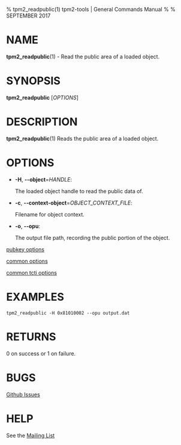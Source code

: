 % tpm2_readpublic(1) tpm2-tools | General Commands Manual
%
% SEPTEMBER 2017

# NAME

**tpm2_readpublic**(1) - Read the public area of a loaded object.

# SYNOPSIS

**tpm2_readpublic** [*OPTIONS*]

# DESCRIPTION

**tpm2_readpublic**(1) Reads the public area of a loaded object.

# OPTIONS

  * **-H**, **--object**=_HANDLE_:

    The loaded object handle to read the public data of.

  * **-c**, **--context-object**=_OBJECT\_CONTEXT\_FILE_:

    Filename for object context.

  * **-o**, **--opu**:

    The output file path, recording the public portion of the object.

[pubkey options](common/pubkey.md)

[common options](common/options.md)

[common tcti options](common/tcti.md)

# EXAMPLES

```
tpm2_readpublic -H 0x81010002 --opu output.dat
```

# RETURNS

0 on success or 1 on failure.

# BUGS

[Github Issues](https://github.com/01org/tpm2-tools/issues)

# HELP

See the [Mailing List](https://lists.01.org/mailman/listinfo/tpm2)
